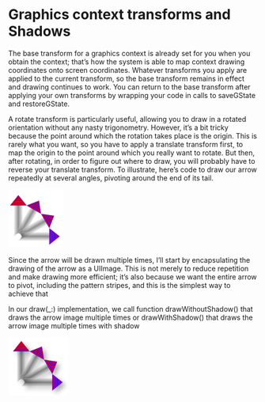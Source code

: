 # Graphics context transforms and Shadows

The base transform for a graphics context is already set for you when you obtain the context; that’s how the system is able to map context drawing coordinates onto screen coordinates. Whatever transforms you apply are applied to the current transform, so the base transform remains in effect and drawing continues to work. You can return to the base transform after applying your own transforms by wrapping your code in calls to saveGState and restoreGState.

A rotate transform is particularly useful, allowing you to draw in a rotated orientation without any nasty trigonometry. However, it’s a bit tricky because the point around which the rotation takes place is the origin. This is rarely what you want, so you have to apply a translate transform first, to map the origin to the point around which you really want to rotate. But then, after rotating, in order to figure out where to draw, you will probably have to reverse your translate transform.
To illustrate, here’s code to draw our arrow repeatedly at several angles, pivoting around the end of its tail.

![A](https://github.com/Lilyeka/GraphicsContextTransforms/blob/master/GraphicsContextTransforms/rotatedArrows.png "Drawing rotated")



Since the arrow will be drawn multiple times, I’ll start by encapsulating the drawing of the arrow as a UIImage. This is not merely to reduce repetition and make drawing more efficient; it’s also because we want the entire arrow to pivot, including the pattern stripes, and this is the simplest way to achieve that

In our draw(_:) implementation, we call function drawWithoutShadow() that draws the arrow image multiple times or drawWithShadow() that draws the arrow image multiple times with shadow

![A](https://github.com/Lilyeka/GraphicsContextTransforms/blob/master/GraphicsContextTransforms/rotatedArrowsWithShadows.png "Drawing rotated")


